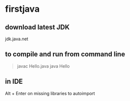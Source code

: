 # firstjava

## download latest JDK
jdk.java.net

## to compile and run from command line
> javac Hello.java
> java Hello
> 

## in IDE
Alt + Enter on missing libraries to autoimport
